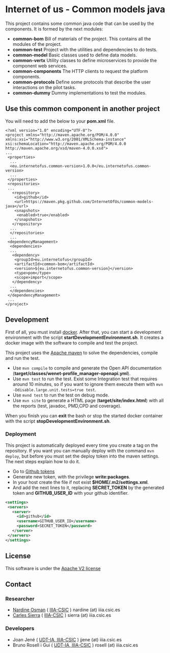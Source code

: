 # Internet of us - Common models java

This project contains some common java code that can be used by the components.
It is formed by the next modules:

 * __common-bom__  Bill of materials of the project. This contains all the modules of the project.
 * __common-test__  Project with the utilities and dependencies to do tests.
 * __common-model__  Basic classes used to define data models.
 * __common-vertx__  Utility classes to define microservices to provide the component web services.
 * __common-components__  The HTTP clients to request the platform components.
 * __common-protocols__  Define some protocols that describe the user interactions on the pilot tasks.
 * __common-dummy__  Dummy implementations to test the modules.


## Use this common component in another project

You will need to add the below to your **pom.xml** file.

```maven
<?xml version="1.0" encoding="UTF-8"?>
<project xmlns="http://maven.apache.org/POM/4.0.0" xmlns:xsi="http://www.w3.org/2001/XMLSchema-instance" xsi:schemaLocation="http://maven.apache.org/POM/4.0.0 http://maven.apache.org/xsd/maven-4.0.0.xsd">
...
 <properties>
  ...
  <eu.internetofus.common-version>1.0.0</eu.internetofus.common-version>
  ...
 </properties>
 <repositories>
 ...
   <repository>
	<id>github</id>
	<url>https://maven.pkg.github.com/InternetOfUs/common-models-java</url>
	<snapshots>
	 <enabled>true</enabled>
	</snapshots>
   </repository>
  ...
  </repositories>
  ...
 <dependencyManagement>
  <dependencies>
  ...
   <dependency>
    <groupId>eu.internetofus</groupId>
    <artifactId>common-bom</artifactId>
    <version>${eu.internetofus.common-version}</version>
    <type>pom</type>
    <scope>import</scope>
   </dependency>
  ...
  </dependencies>
 </dependencyManagement>
 ...
</project>
```

## Development

First of all, you must install [docker](https://docs.docker.com/install/).
After that, you can start a development environment with the script
**startDevelopmentEnvironment.sh**. It creates a docker image with
the software to compile and test the project.

This project uses the [Apache maven](https://maven.apache.org/) to solve
the dependencies, compile and run the test.

 - Use `mvn compile` to compile and generate the Open API documentation (**target/classes/wenet-profile_manager-openapi.yml**).
 - Use `mvn test` to run the test. Exist some Integration test that requires around 10 minutes, so if you want to ignore them execute them with `mvn -Ddisable.large.unit.tests=true test`.
 - Use `mvnd test` to run the test on debug mode.
 - Use `mvn site` to generate a HTML page (**target/site/index.html**) with all the reports (test, javadoc, PMD,CPD and coverage).


When you finish you can **exit** the bash or stop the started docker container
with the script **stopDevelopmentEnvironment.sh**.


### Deployment

This project is automatically deployed every time you create a tag on the repository.
If you want you can manually deploy with the command `mvn deploy`,
but before you must set the deploy token into the maven settings. The next steps
explain how to do it.

 * Go to [Github tokens](https://github.com/settings/tokens)
 * Generate new token, with the privilege __write:packages__.
 * In your host create the file if not exist **$HOME/.m2/settings.xml**.
 * And add the next lines to it, replacing **SECRET_TOKEN** by the generated token
 and **GITHUB_USER_ID** with your github identifier.

 ```xml
 <settings>
  <servers>
    <server>
      <id>github</id>
      <username>GITHUB_USER_ID</username>
	  <password>SECRET_TOKEN</password>
    </server>
  </servers>
</settings>
 ```

## License

This software is under the [Apache V2 license](LICENSE)

## Contact

### Researcher

 - [Nardine Osman](http://www.iiia.csic.es/~nardine/) ( [IIIA-CSIC](https://www.iiia.csic.es/~nardine/) ) nardine (at) iiia.csic.es
 - [Carles Sierra](http://www.iiia.csic.es/~sierra/) ( [IIIA-CSIC](https://www.iiia.csic.es/~sierra/) ) sierra (at) iiia.csic.es

### Developers

 - Joan Jené ( [UDT-IA, IIIA-CSIC](https://www.iiia.csic.es/people/person/?person_id=19) ) jjene (at) iiia.csic.es
 - Bruno Rosell i Gui ( [UDT-IA, IIIA-CSIC](https://www.iiia.csic.es/people/person/?person_id=27) ) rosell (at) iiia.csic.es
